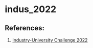 # indus_2022

## References:
1. [Industry-University Challenge 2022](https://thegreatlab.my/2022indus/)
